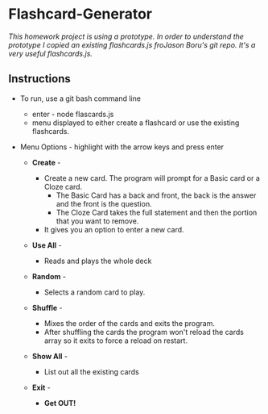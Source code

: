 # Flashcard-Generator
*This homework project is using a prototype. In order to understand the prototype I copied an existing flashcards.js froJason Boru's git repo. It's a very useful flashcards.js.*


## Instructions
* To run, use a git bash command line
    * enter - node flascards.js
    * menu displayed to either create a flashcard 
      or use the existing flashcards.

* Menu Options - highlight with the arrow keys and press enter
    * **Create** -
        * Create a new card. The program will prompt for a Basic card or a Cloze card. 
            * The Basic Card has a back and front, the back is the answer and the front is the question.
            * The Cloze Card takes the full statement and then the portion that you want to remove.
        * It gives you an option to enter a new card.

    * **Use All** -
        * Reads and plays the whole deck

    * **Random** -
        * Selects a random card to play.

    * **Shuffle** -
        * Mixes the order of the cards and exits the program.
        * After shuffling the cards the program won't reload the cards array so it exits to force a reload on restart.

    * **Show All** -
        * List out all the existing cards

    * **Exit** - 
        * **Get OUT!**



